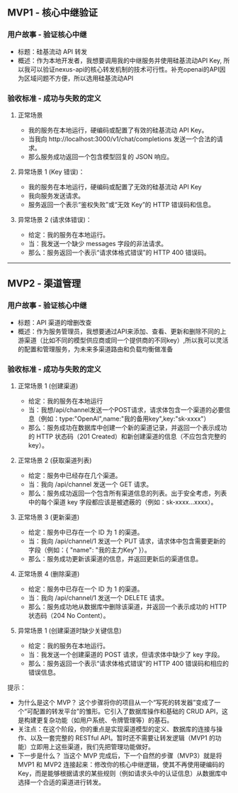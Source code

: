 ## MVP1 - 核心中继验证

### 用户故事 - 验证核心中继

* 标题：硅基流动 API 转发
* 概述：作为本地开发者，我想要调用我的中继服务并使用硅基流动API Key, 所以我可以验证nexus-api的核心转发机制的技术可行性。补充openai的API因为区域问题不方便，所以选用硅基流动API

### 验收标准 - 成功与失败的定义

1. 正常场景
   * 我的服务在本地运行，硬编码或配置了有效的硅基流动 API Key。
   * 当我向 http://localhost:3000/v1/chat/completions 发送一个合法的请求。
   * 那么服务成功返回一个包含模型回复的 JSON 响应。

2. 异常场景 1 (Key 错误)：
   * 我的服务在本地运行，硬编码或配置了无效的硅基流动 API Key
   * 我向服务发送请求。
   * 服务返回一个表示“鉴权失败”或“无效 Key”的 HTTP 错误码和信息。

3. 异常场景 2 (请求体错误)：
   * 给定：我的服务在本地运行。
   * 当：我发送一个缺少 messages 字段的非法请求。
   * 那么：服务返回一个表示“请求体格式错误”的 HTTP 400 错误码。

---                     

## MVP2 - 渠道管理

### 用户故事 - 验证核心中继
* 标题：API 渠道的增删改查
* 概述：作为服务管理员，我想要通过API来添加、查看、更新和删除不同的上游渠道（比如不同的模型供应商或同一个提供商的不同key）,所以我可以灵活的配置和管理服务，为未来多渠道路由和负载均衡做准备

### 验收标准 - 成功与失败的定义
1. 正常场景 1 (创建渠道)
   * 给定：我的服务在本地运行
   * 当：我想/api/channel发送一个POST请求，请求体包含一个渠道的必要信息（例如：type:"OpenAI",name:"我的备用key",key:"sk-xxxx"）
   * 那么：服务成功在数据库中创建一个新的渠道记录，并返回一个表示成功的 HTTP 状态码（201 Created）和新创建渠道的信息（不应包含完整的 key）。

2. 正常场景 2 (获取渠道列表)
   * 给定：服务中已经存在几个渠道。
   * 当：我向 /api/channel 发送一个 GET 请求。
   * 那么：服务成功返回一个包含所有渠道信息的列表。出于安全考虑，列表中的每个渠道 key 字段都应该是被遮蔽的（例如：sk-xxxx...xxxx）。

3. 正常场景 3 (更新渠道)
   * 给定：服务中已存在一个 ID 为 1 的渠道。
   * 当：我向 /api/channel/1 发送一个 PUT 请求，请求体中包含需要更新的字段（例如：{ "name": "我的主力Key" }）。
   * 那么：服务成功更新该渠道的信息，并返回更新后的渠道信息。

4. 正常场景 4 (删除渠道)
   * 给定：服务中已存在一个 ID 为 1 的渠道。
   * 当：我向 /api/channel/1 发送一个 DELETE 请求。
   * 那么：服务成功地从数据库中删除该渠道，并返回一个表示成功的 HTTP 状态码（204 No Content）。

5. 异常场景 1 (创建渠道时缺少关键信息)
   * 给定：我的服务在本地运行。
   * 当：我发送一个创建渠道的 POST 请求，但请求体中缺少了 key 字段。
   * 那么：服务返回一个表示“请求体格式错误”的 HTTP 400 错误码和相应的错误信息。
     
提示：
* 为什么是这个 MVP？ 这个步骤将你的项目从一个“写死的转发器”变成了一个“可配置的转发平台”的雏形。它引入了数据库操作和基础的 CRUD API，这是构建更复杂功能（如用户系统、令牌管理等）的基石。
* 关注点：在这个阶段，你的重点是实现渠道模型的定义、数据库的连接与操作、以及一套完整的 RESTful API。暂时还不需要让转发逻辑（MVP1 的功能）立即用上这些渠道，我们先把管理功能做好。
* 下一步是什么？ 当这个 MVP 完成后，下一个自然的步骤（MVP3）就是将 MVP1 和 MVP2 连接起来：修改你的核心中继逻辑，使其不再使用硬编码的 Key，而是能够根据请求的某些规则（例如请求头中的认证信息）从数据库中选择一个合适的渠道进行转发。